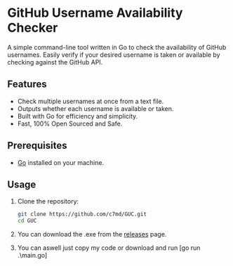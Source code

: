 # GitHub Username Availability Checker

A simple command-line tool written in Go to check the availability of GitHub usernames. Easily verify if your desired username is taken or available by checking against the GitHub API.

## Features

- Check multiple usernames at once from a text file.
- Outputs whether each username is available or taken.
- Built with Go for efficiency and simplicity.
- Fast, 100% Open Sourced and Safe.

## Prerequisites

- [Go](https://golang.org/dl/) installed on your machine.

## Usage

1. Clone the repository:

   ```bash
   git clone https://github.com/c7md/GUC.git
   cd GUC

2. You can download the .exe from the [releases](https://golang.org/dl/) page.


3. You can aswell just copy my code or download and run [go run .\main.go]
